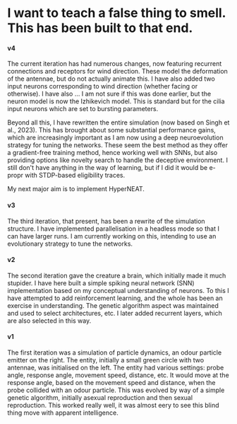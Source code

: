 # I want to teach a false thing to smell. This has been built to that end.

#### v4
The current iteration has had numerous changes, now featuring recurrent connections and receptors for wind direction. These model the deformation of the antennae, but do not actually animate this. I have also added two input neurons corresponding to wind direction (whether facing or otherwise). I have also … I am not sure if this was done earlier, but the neuron model is now the Izhikevich model. This is standard but for the cilia input neurons which are set to bursting parameters.

Beyond all this, I have rewritten the entire simulation (now based on Singh et al., 2023). This has brought about some substantial performance gains, which are increasingly important as I am now using a deep neuroevolution strategy for tuning the networks. These seem the best method as they offer a gradient-free training method, hence working well with SNNs, but also providing options like novelty search to handle the deceptive environment. I still don't have anything in the way of learning, but if I did it would be e-propr with STDP-based eligibility traces.

My next major aim is to implement HyperNEAT.


#### v3
The third iteration, that present, has been a rewrite of the simulation structure.
I have implemented parallelisation in a headless mode so that I can have larger runs.
I am currently working on this, intending to use an evolutionary strategy to tune the networks.

#### v2
The second iteration gave the creature a brain, which initially made it much stupider.
I have here built a simple spiking neural network (SNN) implementation based on my conceptual understanding of neurons.
To this I have attempted to add reinforcement learning, and the whole has been an exercise in understanding.
The genetic algorithm aspect was maintained and used to select architectures, etc. 
I later added recurrent layers, which are also selected in this way.

#### v1
The first iteration was a simulation of particle dynamics, an odour particle emitter on the right.
The entity, initially a small green circle with two antennae, was initialised on the left.
The entity had various settings: probe angle, response angle, movement speed, distance, etc.
It would move at the response angle, based on the movement speed and distance, when the probe collided with an odour particle.
This was evolved by way of a simple genetic algorithm, initially asexual reproduction and then sexual reproduction.
This worked really well, it was almost eery to see this blind thing move with apparent intelligence.
